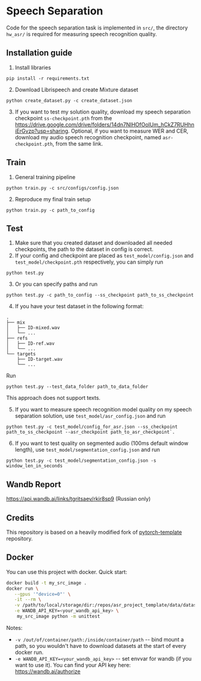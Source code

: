 # Speech Separation

Code for the speech separation task is implemented in `src/`, the directory `hw_asr/` is required for measuring speech recognition quality.

## Installation guide

1. Install libraries
```shell
pip install -r requirements.txt
```
2. Download Librispeech and create Mixture dataset
```shell
python create_dataset.py -c create_dataset.json
```
3. If you want to test my solution quality, download my speech separation checkpoint `ss-checkpoint.pth` from the https://drive.google.com/drive/folders/14dn7NIHOfOoIUm_hCkZ7RUHhniErGvzp?usp=sharing. Optional, if you want to measure WER and CER, download my audio speech recognition checkpoint, named `asr-checkpoint.pth`, from the same link.

## Train 

1. General training pipeline
```shell
python train.py -c src/configs/config.json
```
2. Reproduce my final train setup
```shell
python train.py -c path_to_config
```

## Test

1. Make sure that you created dataset and downloaded all needed checkpoints, the path to the dataset in config is correct.
2. If your config and checkpoint are placed as `test_model/config.json` and `test_model/checkpoint.pth` respectively, you can simply run
```shell
python test.py
```
3. Or you can specify paths and run 
```shell
python test.py -c path_to_config --ss_checkpoint path_to_ss_checkpoint
```
4. If you have your test dataset in the following format:
```shell
.
├── mix
│   ├── ID-mixed.wav
│   └── ...
├── refs
│   ├── ID-ref.wav
│   └── ...
└── targets
    ├── ID-target.wav
    └── ... 
```
Run
```shell
python test.py --test_data_folder path_to_data_folder
```
This approach does not support texts.

5. If you want to measure speech recognition model quality on my speech separation solution, use `test_model/asr_config.json` and run 
```shell
python test.py -c test_model/config_for_asr.json --ss_checkpoint path_to_ss_checkpoint --asr_checkpoint path_to_asr_checkpoint`.
```
6. If you want to test quality on segmented audio (100ms default window length), use `test_model/segmentation_config.json` and run 
```shell
python test.py -c test_model/segmentation_config.json -s window_len_in_seconds
```

## Wandb Report

https://api.wandb.ai/links/tgritsaev/rkir8sp9 (Russian only)

## Credits

This repository is based on a heavily modified fork
of [pytorch-template](https://github.com/victoresque/pytorch-template) repository.

## Docker

You can use this project with docker. Quick start:

```bash 
docker build -t my_src_image . 
docker run \
   --gpus '"device=0"' \
   -it --rm \
   -v /path/to/local/storage/dir:/repos/asr_project_template/data/datasets \
   -e WANDB_API_KEY=<your_wandb_api_key> \
	my_src_image python -m unittest 
```

Notes:

* `-v /out/of/container/path:/inside/container/path` -- bind mount a path, so you wouldn't have to download datasets at
  the start of every docker run.
* `-e WANDB_API_KEY=<your_wandb_api_key>` -- set envvar for wandb (if you want to use it). You can find your API key
  here: https://wandb.ai/authorize
